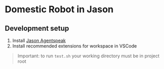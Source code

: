 # Domestic Robot in Jason

## Development setup

1. Install [Jason Agentspeak](https://jason.sourceforge.net/wp/)
2. Install recommended extensions for workspace in VSCode

> Important: to run `test.sh` your working directory must be in project root
